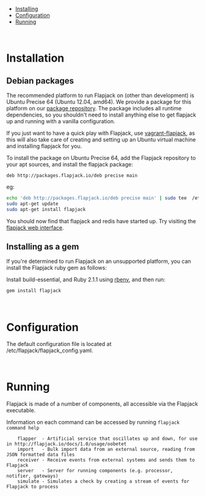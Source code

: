 - [Installing](#installing)
- [Configuration](#configuration)
- [Running](#running)

<a id="installing">&nbsp;</a>
# Installation

## Debian packages

The recommended platform to run Flapjack on (other than development) is Ubuntu Precise 64 (Ubuntu 12.04, amd64).
We provide a package for this platform on our [package repository](http://packages.flapjack.io).
The package includes all runtime dependencies, so you shouldn't need to install anything else to get flapjack up and running with a vanilla configuration.

If you just want to have a quick play with Flapjack, use [vagrant-flapjack](https://github.com/flapjack/vagrant-flapjack), as this will also take care of creating and setting up an Ubuntu virtual machine and installing flapjack for you.

To install the package on Ubuntu Precise 64, add the Flapjack repository to your apt sources, and install the flapjack package:

```
deb http://packages.flapjack.io/deb precise main
```

eg:

```bash
echo 'deb http://packages.flapjack.io/deb precise main' | sudo tee  /etc/apt/sources.list.d/flapjack.list
sudo apt-get update
sudo apt-get install flapjack
```

You should now find that flapjack and redis have started up. Try visiting the [flapjack web interface](http://localhost:3080).

## Installing as a gem

If you're determined to run Flapjack on an unsupported platform, you can install the Flapjack ruby gem as follows:

Install build-essential, and Ruby 2.1.1 using [rbenv](https://github.com/sstephenson/rbenv), and then run:

``` bash
gem install flapjack
```

<a id="configuration">&nbsp;</a>
# Configuration

The default configuration file is located at /etc/flapjack/flapjack_config.yaml.

<a id="running">&nbsp;</a>
# Running

Flapjack is made of a number of components, all accessible via the Flapjack executable.

Information on each command can be accessed by running `flapjack command help`

``` text
    flapper  - Artificial service that oscillates up and down, for use in http://flapjack.io/docs/1.0/usage/oobetet
    import   - Bulk import data from an external source, reading from JSON formatted data files
    receiver - Receive events from external systems and sends them to Flapjack
    server   - Server for running components (e.g. processor, notifier, gateways)
    simulate - Simulates a check by creating a stream of events for Flapjack to process
```
